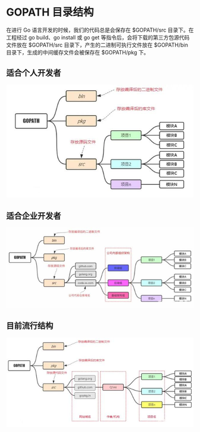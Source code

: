 # GOPATH 目录结构

在进行 Go 语言开发的时候，我们的代码总是会保存在 $GOPATH/src 目录下。在工程经过 go build、go install 或 go get 等指令后，会将下载的第三方包源代码文件放在 $GOPATH/src 目录下，产生的二进制可执行文件放在 $GOPATH/bin 目录下，生成的中间缓存文件会被保存在 $GOPATH/pkg 下。

## **适合个人开发者**

![img](../../assets/gopath_1.png)

## **适合企业开发者**

![img](../../assets/gopath_2.png)

## **目前流行结构**

![img](../../assets/gopath_3.png)
